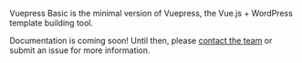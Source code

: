 Vuepress Basic is the minimal version of Vuepress, the Vue.js + WordPress template building tool.

Documentation is coming soon! Until then, please [contact the team](http://funkhaus.us/contact/) or submit an issue for more information.
